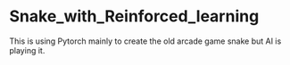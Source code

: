 # Snake_with_Reinforced_learning
This is using Pytorch mainly to create the old arcade game snake but AI is playing it. 
